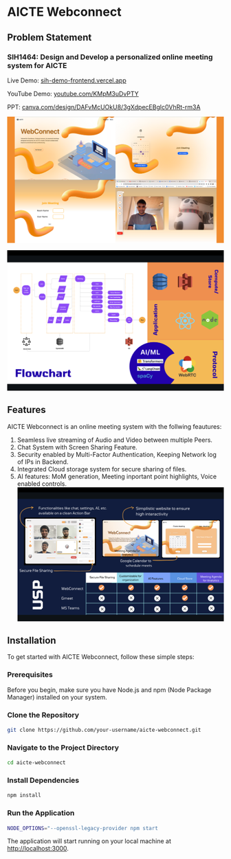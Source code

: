 # AICTE Webconnect

## Problem Statement
### SIH1464: Design and Develop a personalized online meeting system for AICTE

Live Demo: [sih-demo-frontend.vercel.app](https://sih-demo-fronted.vercel.app/)

YouTube Demo: [youtube.com/KMpM3uDvPTY](https://youtu.be/KMpM3uDvPTY)

PPT: [canva.com/design/DAFvMcUOkU8/3gXdpecEBglc0VhRt-rm3A](https://canva.com/design/DAFvMcUOkU8/3gXdpecEBglc0VhRt-rm3A)

![Screenshots](https://github.com/Archit381/aicte-webconnect/blob/main/preview.png) 

![Flowchart](https://github.com/Archit381/aicte-webconnect/blob/main/flowchart.png)

## Features
AICTE Webconnect is an online meeting system with the follwing feautures:
1) Seamless live streaming of Audio and Video between multiple Peers.
2) Chat System with Screen Sharing Feature.
3) Security enabled by Multi-Factor Authentication, Keeping Network log of IPs in Backend.
4) Integrated Cloud storage system for secure sharing of files.
5) AI features: MoM generation, Meeting inportant point highlights, Voice enabled controls.
![Features](https://github.com/Archit381/aicte-webconnect/blob/main/Features.png)

## Installation

To get started with AICTE Webconnect, follow these simple steps:

### Prerequisites

Before you begin, make sure you have Node.js and npm (Node Package Manager) installed on your system.

### Clone the Repository

```bash
git clone https://github.com/your-username/aicte-webconnect.git
```

### Navigate to the Project Directory

```bash
cd aicte-webconnect
```

### Install Dependencies

```bash
npm install
```

### Run the Application

```bash
NODE_OPTIONS="--openssl-legacy-provider npm start
```

The application will start running on your local machine at [http://localhost:3000](http://localhost:3000).

